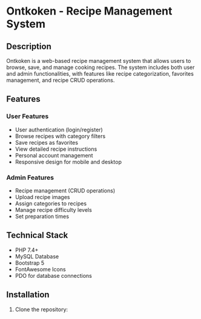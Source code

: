 # Ontkoken - Recipe Management System

## Description
Ontkoken is a web-based recipe management system that allows users to browse, save, and manage cooking recipes. The system includes both user and admin functionalities, with features like recipe categorization, favorites management, and recipe CRUD operations.

## Features

### User Features
- User authentication (login/register)
- Browse recipes with category filters
- Save recipes as favorites
- View detailed recipe instructions
- Personal account management
- Responsive design for mobile and desktop

### Admin Features
- Recipe management (CRUD operations)
- Upload recipe images
- Assign categories to recipes
- Manage recipe difficulty levels
- Set preparation times

## Technical Stack
- PHP 7.4+
- MySQL Database
- Bootstrap 5
- FontAwesome Icons
- PDO for database connections

## Installation

1. Clone the repository:
